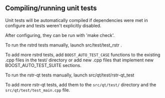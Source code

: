 Compiling/running unit tests
------------------------------------

Unit tests will be automatically compiled if dependencies were met in configure
and tests weren't explicitly disabled.

After configuring, they can be run with 'make check'.

To run the rstrd tests manually, launch src/test/test_rstr .

To add more rstrd tests, add `BOOST_AUTO_TEST_CASE` functions to the existing
.cpp files in the test/ directory or add new .cpp files that
implement new BOOST_AUTO_TEST_SUITE sections.

To run the rstr-qt tests manually, launch src/qt/test/rstr-qt_test

To add more rstr-qt tests, add them to the `src/qt/test/` directory and
the `src/qt/test/test_main.cpp` file.

